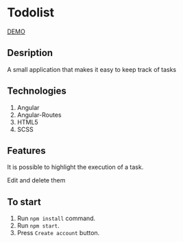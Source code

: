# Todolist
[DEMO](https://vitmixg.github.io/AngularTodoList/)
## Desription
A small application that makes it easy to keep track of tasks

## Technologies
1. Angular
2. Angular-Routes
3. HTML5
4. SCSS

## Features
It is possible to highlight the execution of a task.

Edit and delete them

## To start
1. Run `npm install` command.
2. Run `npm start`.
3. Press `Create account` button.
